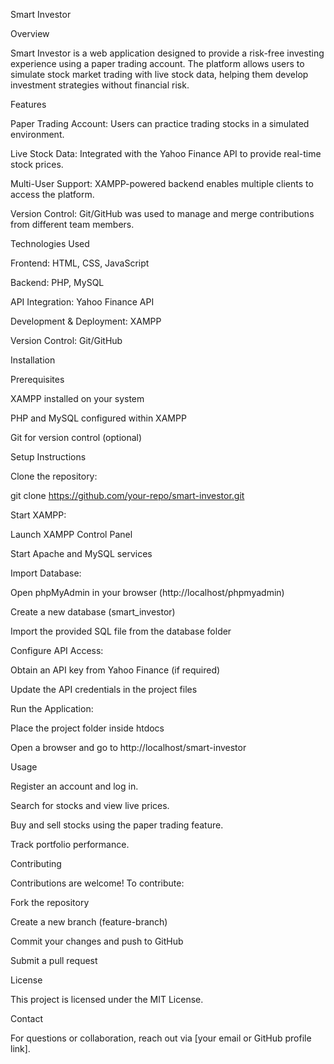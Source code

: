 Smart Investor

Overview

Smart Investor is a web application designed to provide a risk-free investing experience using a paper trading account. The platform allows users to simulate stock market trading with live stock data, helping them develop investment strategies without financial risk.

Features

Paper Trading Account: Users can practice trading stocks in a simulated environment.

Live Stock Data: Integrated with the Yahoo Finance API to provide real-time stock prices.

Multi-User Support: XAMPP-powered backend enables multiple clients to access the platform.

Version Control: Git/GitHub was used to manage and merge contributions from different team members.

Technologies Used

Frontend: HTML, CSS, JavaScript

Backend: PHP, MySQL

API Integration: Yahoo Finance API

Development & Deployment: XAMPP

Version Control: Git/GitHub

Installation

Prerequisites

XAMPP installed on your system

PHP and MySQL configured within XAMPP

Git for version control (optional)

Setup Instructions

Clone the repository:

git clone https://github.com/your-repo/smart-investor.git

Start XAMPP:

Launch XAMPP Control Panel

Start Apache and MySQL services

Import Database:

Open phpMyAdmin in your browser (http://localhost/phpmyadmin)

Create a new database (smart_investor)

Import the provided SQL file from the database folder

Configure API Access:

Obtain an API key from Yahoo Finance (if required)

Update the API credentials in the project files

Run the Application:

Place the project folder inside htdocs

Open a browser and go to http://localhost/smart-investor

Usage

Register an account and log in.

Search for stocks and view live prices.

Buy and sell stocks using the paper trading feature.

Track portfolio performance.

Contributing

Contributions are welcome! To contribute:

Fork the repository

Create a new branch (feature-branch)

Commit your changes and push to GitHub

Submit a pull request

License

This project is licensed under the MIT License.

Contact

For questions or collaboration, reach out via [your email or GitHub profile link].
